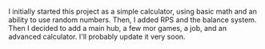 I initially started this project as a simple calculator, using basic math and an ability to use random numbers. Then, I added RPS and the balance system. Then I decided to add a main hub, a few mor games, a job, and an advanced calculator.
I'll probably update it very soon.
